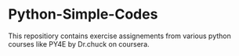 # Python-Simple-Codes
This repositiory contains exercise assignements from various python courses like PY4E by Dr.chuck on coursera.
